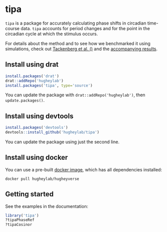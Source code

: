 # tipa
`tipa` is a package for accurately calculating phase shifts in circadian time-course data. `tipa` accounts for period changes and for the point in the circadian cycle at which the stimulus occurs.

For details about the method and to see how we benchmarked it using simulations, check out [Tackenberg et al. ()]() and the [accompanying results]().

## Install using drat
```R
install.packages('drat')
drat::addRepo('hugheylab')
install.packages('tipa', type='source')
```
You can update the package with `drat::addRepo('hugheylab')`, then `update.packages()`.

## Install using devtools
```R
install.packages('devtools')
devtools::install_github('hugheylab/tipa')
```
You can update the package using just the second line.

## Install using docker
You can use a pre-built [docker image](https://hub.docker.com/r/hugheylab/hugheyverse), which has all dependencies installed:
```
docker pull hugheylab/hugheyverse
```

## Getting started
See the examples in the documentation:
```R
library('tipa')
?tipaPhaseRef
?tipaCosinor
```
